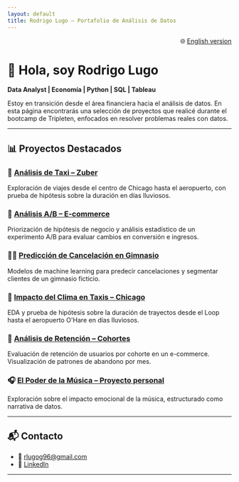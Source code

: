 ```yaml
---
layout: default
title: Rodrigo Lugo – Portafolio de Análisis de Datos
---
```


<p align="right">
  🌐 <a href="/en">English version</a>
</p>

# 👋 Hola, soy Rodrigo Lugo

**Data Analyst | Economía | Python | SQL | Tableau**

Estoy en transición desde el área financiera hacia el análisis de datos. En esta página encontrarás una selección de proyectos que realicé durante el bootcamp de Tripleten, enfocados en resolver problemas reales con datos.

---

## 📊 Proyectos Destacados

### 🚕 [Análisis de Taxi – Zuber](https://github.com/rlugog/taxi-trip-project)
Exploración de viajes desde el centro de Chicago hasta el aeropuerto, con prueba de hipótesis sobre la duración en días lluviosos.

### 🧪 [Análisis A/B – E-commerce](https://github.com/rlugog/ab-test-analysis)
Priorización de hipótesis de negocio y análisis estadístico de un experimento A/B para evaluar cambios en conversión e ingresos.

### 🏋️‍♂️ [Predicción de Cancelación en Gimnasio](https://github.com/rlugog/gym-churn-prediction)
Modelos de machine learning para predecir cancelaciones y segmentar clientes de un gimnasio ficticio.

### 🚖 [Impacto del Clima en Taxis – Chicago](https://github.com/rlugog/chicago-taxi-analysis)
EDA y prueba de hipótesis sobre la duración de trayectos desde el Loop hasta el aeropuerto O'Hare en días lluviosos.

### 👥 [Análisis de Retención – Cohortes](https://github.com/rlugog/Customer-Retention-Cohort-Analysis)
Evaluación de retención de usuarios por cohorte en un e-commerce. Visualización de patrones de abandono por mes.

### 🎧 [El Poder de la Música – Proyecto personal](https://github.com/rlugog/El-poder-de-la-Musica)
Exploración sobre el impacto emocional de la música, estructurado como narrativa de datos.

---

## 📬 Contacto

- 📧 [rlugog96@gmail.com](mailto:rlugog96@gmail.com)
- 🔗 [LinkedIn](https://www.linkedin.com/in/rodrigolugo-dataanalyst)

---
